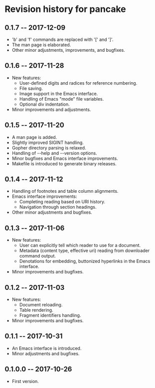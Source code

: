 # Revision history for pancake

## 0.1.7 -- 2017-12-09

* 'b' and 'f' commands are replaced with '[' and ']'.
* The man page is elaborated.
* Other minor adjustments, improvements, and bugfixes.


## 0.1.6 -- 2017-11-28

* New features:
  * User-defined digits and radices for reference numbering.
  * File saving.
  * Image support in the Emacs interface.
  * Handling of Emacs "mode" file variables.
  * Optional div indentation.
* Minor improvements and adjustments.


## 0.1.5 -- 2017-11-20

* A man page is added.
* Slightly improved SIGINT handling.
* Gopher directory parsing is relaxed.
* Handling of --help and --version options.
* Minor bugfixes and Emacs interface improvements.
* Makefile is introduced to generate binary releases.


## 0.1.4 -- 2017-11-12

* Handling of footnotes and table column alignments.
* Emacs interface improvements:
  * Completing reading based on URI history.
  * Navigation through section headings.
* Other minor adjustments and bugfixes.


## 0.1.3 -- 2017-11-06

* New features:
  * User can explicitly tell which reader to use for a document.
  * Metadata (content type, effective uri) reading from downloader
    command output.
  * Denotations for embedding, buttonized hyperlinks in the Emacs
    interface.
* Minor improvements and bugfixes.


## 0.1.2 -- 2017-11-03

* New features:
  * Document reloading.
  * Table rendering.
  * Fragment identifiers handling.
* Minor improvements and bugfixes.


## 0.1.1 -- 2017-10-31

* An Emacs interface is introduced.
* Minor adjustments and bugfixes.


## 0.1.0.0 -- 2017-10-26

* First version.
